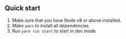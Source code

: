 ## Quick start

1.  Make sure that you have Node v8 or above installed.
2.  Make `yarn` to install all dependencies
3.  Run `yarn run start` to start in dev mode

